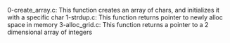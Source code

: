 0-create_array.c: This function creates an array of chars, and initializes it with a specific char
1-strdup.c: This function returns pointer to newly alloc space in memory
3-alloc_grid.c: This function returns a pointer to a 2 dimensional array of integers

